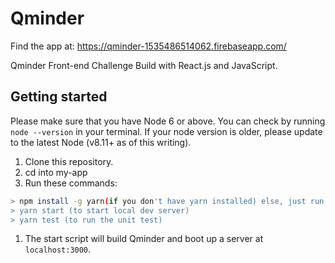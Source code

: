 # Qminder

Find the app at: https://qminder-1535486514062.firebaseapp.com/

Qminder Front-end Challenge Build with React.js and JavaScript.

## Getting started

Please make sure that you have Node 6 or above. You can check by running `node --version` in your terminal. If your node version is older, please update to the latest Node (v8.11+ as of this writing).

1. Clone this repository.
2. cd into my-app
3. Run these commands:

```sh
> npm install -g yarn(if you don't have yarn installed) else, just run:  yarn
> yarn start (to start local dev server)
> yarn test (to run the unit test)
```

1. The start script will build Qminder and boot up a server at `localhost:3000`.


